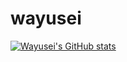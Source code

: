 # wayusei

[![Wayusei's GitHub stats](https://github-readme-stats.vercel.app/api?username=wayusei&show_icons=true)](https://github.com/wayusei/github-readme-stats)